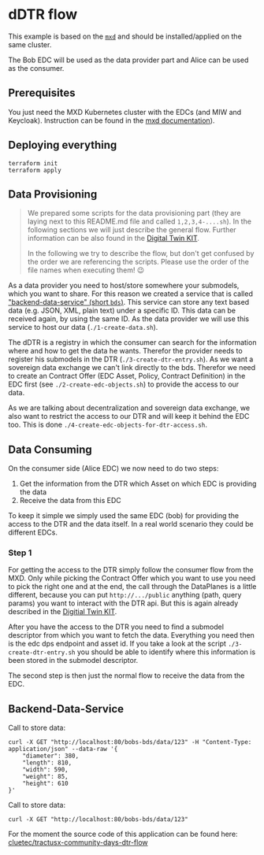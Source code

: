 # dDTR flow

This example is based on the [`mxd`](../mxd) and should be installed/applied on the same cluster.

The Bob EDC will be used as the data provider part and Alice can be used as the consumer.

## Prerequisites

You just need the MXD Kubernetes cluster with the EDCs (and MIW and Keycloak). Instruction can be found in the [mxd documentation](../mxd/README.md)).

## Deploying everything

```shell
terraform init
terraform apply
```

## Data Provisioning

> We prepared some scripts for the data provisioning part (they are laying next to this README.md file and called `1,2,3,4-....sh`). In the following sections we will just describe the general flow. Further information can be also found in the [Digital Twin KIT](https://eclipse-tractusx.github.io/docs-kits/next/kits/Digital%20Twin%20Kit/Software%20Development%20View/Specification%20Digital%20Twin%20KIT).
>
> In the following we try to describe the flow, but don't get confused by the order we are referencing the scripts. Please use the order of the file names when executing them! 😉

As a data provider you need to host/store somewhere your submodels, which you want to share. For this reason we created a service that is called ["backend-data-service" (short `bds`)](#backend-data-service). This service can store any text based data (e.g. JSON, XML, plain text) under a specific ID. This data can be received again, by using the same ID. As the data provider we will use this service to host our data (`./1-create-data.sh`).

The dDTR is a registry in which the consumer can search for the information where and how to get the data he wants. Therefor the provider needs to register his submodels in the DTR (`./3-create-dtr-entry.sh`). As we want a sovereign data exchange we can't link directly to the bds. Therefor we need to create an Contract Offer (EDC Asset, Policy, Contract Definition) in the EDC first (see `./2-create-edc-objects.sh`) to provide the access to our data.

As we are talking about decentralization and sovereign data exchange, we also want to restrict the access to our DTR and will keep it behind the EDC too. This is done `./4-create-edc-objects-for-dtr-access.sh`.

## Data Consuming

On the consumer side (Alice EDC) we now need to do two steps:

1. Get the information from the DTR which Asset on which EDC is providing the data
2. Receive the data from this EDC

To keep it simple we simply used the same EDC (bob) for providing the access to the DTR and the data itself. In a real world scenario they could be different EDCs.

### Step 1

For getting the access to the DTR simply follow the consumer flow from the MXD. Only while picking the Contract Offer which you want to use you need to pick the right one and at the end, the call through the DataPlanes is a little different, because you can put `http://.../public` anything (path, query params) you want to interact with the DTR api. But this is again already described in the [Digitial Twin KIT](https://eclipse-tractusx.github.io/docs-kits/next/kits/Digital%20Twin%20Kit/Software%20Development%20View/Specification%20Digital%20Twin%20KIT).

After you have the access to the DTR you need to find a submodel descriptor from which you want to fetch the data. Everything you need then is the edc dps endpoint and asset id. If you take a look at the script `./3-create-dtr-entry.sh` you should be able to identify where this information is been stored in the submodel descriptor.

The second step is then just the normal flow to receive the data from the EDC.

## Backend-Data-Service

Call to store data:

```shell
curl -X GET "http://localhost:80/bobs-bds/data/123" -H "Content-Type: application/json" --data-raw '{
    "diameter": 380,
    "length": 810,
    "width": 590,
    "weight": 85,
    "height": 610
}'
```

Call to store data:

```shell
curl -X GET "http://localhost:80/bobs-bds/data/123"
```

For the moment the source code of this application can be found here: [cluetec/tractusx-community-days-dtr-flow](https://github.com/cluetec/tractusx-community-days-dtr-flow/tree/main/backend-data-service)
